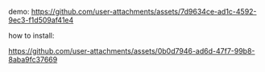 
demo:
https://github.com/user-attachments/assets/7d9634ce-ad1c-4592-9ec3-f1d509af41e4

how to install:


https://github.com/user-attachments/assets/0b0d7946-ad6d-47f7-99b8-8aba9fc37669

